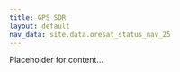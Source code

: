 ```yaml
---
title: GPS SDR
layout: default
nav_data: site.data.oresat_status_nav_25
---
```



Placeholder for content...
